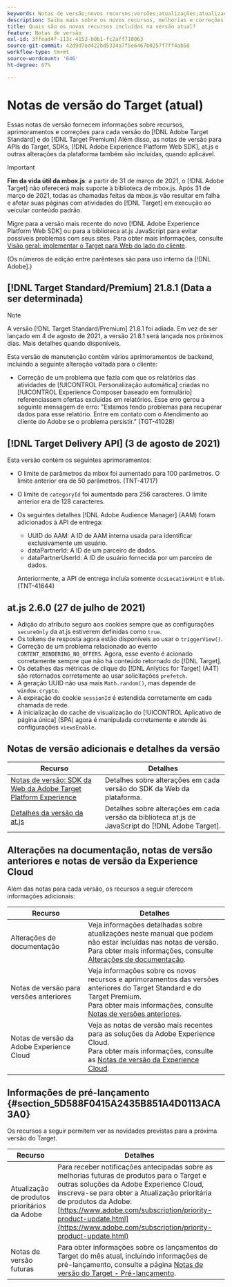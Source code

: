 ```yaml
---
keywords: Notas de versão;novos recursos;versões;atualizações;atualização;versão;aprimoramento;aprimoramentos;correções;correções de bugs;atualizações
description: Saiba mais sobre os novos recursos, melhorias e correções incluídos na versão atual do  [!DNL Adobe Target], incluindo SDKs, APIs e bibliotecas JavaScript.
title: Quais são os novos recursos incluídos na versão atual?
feature: Notas de versão
exl-id: 3ffead4f-113c-4153-b0b1-fc2aff710063
source-git-commit: 42d9d7ed422bd5334a7f5e6467b0257f7ff4ab50
workflow-type: tm+mt
source-wordcount: '646'
ht-degree: 67%

---
```


# Notas de versão do Target (atual)

Essas notas de versão fornecem informações sobre recursos, aprimoramentos e correções para cada versão do [!DNL Adobe Target Standard] e do [!DNL Target Premium] Além disso, as notas de versão para APIs do Target, SDKs, [!DNL Adobe Experience Platform Web SDK], at.js e outras alterações da plataforma também são incluídas, quando aplicável.

>[!IMPORTANT]
>
>**Fim da vida útil da mbox.js**: a partir de 31 de março de 2021, o [!DNL Adobe Target] não oferecerá mais suporte à biblioteca de mbox.js. Após 31 de março de 2021, todas as chamadas feitas da mbox.js vão resultar em falha e afetar suas páginas com atividades do [!DNL Target] em execução ao veicular conteúdo padrão.
>
>Migre para a versão mais recente do novo [!DNL Adobe Experience Platform Web SDK] ou para a biblioteca at.js JavaScript para evitar possíveis problemas com seus sites. Para obter mais informações, consulte [Visão geral: implementar o Target para Web do lado do cliente](/help/c-implementing-target/c-implementing-target-for-client-side-web/implement-target-for-client-side-web.md).

(Os números de edição entre parênteses são para uso interno da [!DNL Adobe].)

## [!DNL Target Standard/Premium] 21.8.1 (Data a ser determinada)

>[!NOTE]
>
>A versão [!DNL Target Standard/Premium] 21.8.1 foi adiada. Em vez de ser lançado em 4 de agosto de 2021, a versão 21.8.1 será lançada nos próximos dias. Mais detalhes quando disponíveis.

Esta versão de manutenção contém vários aprimoramentos de backend, incluindo a seguinte alteração voltada para o cliente:

* Correção de um problema que fazia com que os relatórios das atividades de [!UICONTROL Personalização automática] criadas no [!UICONTROL Experience Composer baseado em formulário] referenciassem ofertas excluídas em relatórios. Esse erro gerou a seguinte mensagem de erro: &quot;Estamos tendo problemas para recuperar dados para esse relatório. Entre em contato com o Atendimento ao cliente do Adobe se o problema persistir.&quot; (TGT-41028)

## [!DNL Target Delivery API] (3 de agosto de 2021)

Esta versão contém os seguintes aprimoramentos:

* O limite de parâmetros da mbox foi aumentado para 100 parâmetros. O limite anterior era de 50 parâmetros. (TNT-41717)
* O limite de `categoryId` foi aumentado para 256 caracteres. O limite anterior era de 128 caracteres.
* Os seguintes detalhes [!DNL Adobe Audience Manager] (AAM) foram adicionados à API de entrega:

   * UUID do AAM: A ID de AAM interna usada para identificar exclusivamente um usuário.
   * dataPartnerId: A ID de um parceiro de dados.
   * dataPartnerUserId: A ID de usuário fornecida por um parceiro de dados.

   Anteriormente, a API de entrega incluía somente `dcsLocationHint` e `blob`. (TNT-41644)

## at.js 2.6.0 (27 de julho de 2021)

* Adição do atributo seguro aos cookies sempre que as configurações `secureOnly` da at.js estiverem definidas como `true`.
* Os tokens de resposta agora estão disponíveis ao usar o `triggerView()`.
* Correção de um problema relacionado ao evento `CONTENT_RENDERING_NO_OFFERS`. Agora, esse evento é acionado corretamente sempre que não há conteúdo retornado do [!DNL Target].
* Os detalhes das métricas de clique do [!DNL Anlytics for Target] (A4T) são retornados corretamente ao usar solicitações `prefetch`.
* A geração UUID não usa mais `Math.random()`, mas depende de `window.crypto`.
* A expiração do cookie `sessionId` é estendida corretamente em cada chamada de rede.
* A inicialização do cache de visualização do [!UICONTROL Aplicativo de página única] (SPA) agora é manipulada corretamente e atende às configurações `viewsEnable`.

## Notas de versão adicionais e detalhes da versão

| Recurso | Detalhes |
|--- |--- |
| [Notas de versão: SDK da Web da Adobe Target Platform Experience](https://experienceleague.adobe.com/docs/experience-platform/edge/release-notes.html?lang=en) | Detalhes sobre alterações em cada versão do SDK da Web da plataforma. |
| [Detalhes da versão da at.js](/help/c-implementing-target/c-implementing-target-for-client-side-web/target-atjs-versions.md) | Detalhes sobre alterações em cada versão da biblioteca at.js de JavaScript do [!DNL Adobe Target]. |

## Alterações na documentação, notas de versão anteriores e notas de versão da Experience Cloud

Além das notas para cada versão, os recursos a seguir oferecem informações adicionais:

| Recurso | Detalhes |
|--- |--- |
| Alterações de documentação | Veja informações detalhadas sobre atualizações neste manual que podem não estar incluídas nas notas de versão.<br>Para obter mais informações, consulte [Alterações de documentação](/help/r-release-notes/doc-change.md#reference_366123CF00994BACBBF9BBDF2C4D840C). |
| Notas de versão para versões anteriores | Veja informações sobre os novos recursos e aprimoramentos das versões anteriores do Target Standard e do Target Premium.<br>Para obter mais informações, consulte [Notas de versões anteriores](/help/r-release-notes/release-notes-for-previous-releases.md). |
| Notas de versão da Adobe Experience Cloud | Veja as notas de versão mais recentes para as soluções da Adobe Experience Cloud.<br>Para obter mais informações, consulte as [Notas de versão da Experience Cloud](https://experienceleague.adobe.com/docs/release-notes/experience-cloud/current.html?lang=pt-BR). |

## Informações de pré-lançamento {#section_5D588F0415A2435B851A4D0113ACA3A0}

Os recursos a seguir permitem ver as novidades previstas para a próxima versão do Target.

| Recurso | Detalhes |
|--- |--- |
| Atualização de produtos prioritários da Adobe | Para receber notificações antecipadas sobre as melhorias futuras de produtos para o Target e outras soluções da Adobe Experience Cloud, inscreva-se para obter a Atualização prioritária de produtos da Adobe:<br>[https://www.adobe.com/subscription/priority-product-update.html](https://www.adobe.com/subscription/priority-product-update.html) |
| Notas de versão futuras | Para obter informações sobre os lançamentos do Target do mês atual, incluindo informações de pré-lançamento, consulte a página [Notas de versão do Target - Pré-lançamento](/help/r-release-notes/target-release-notes.md). |
